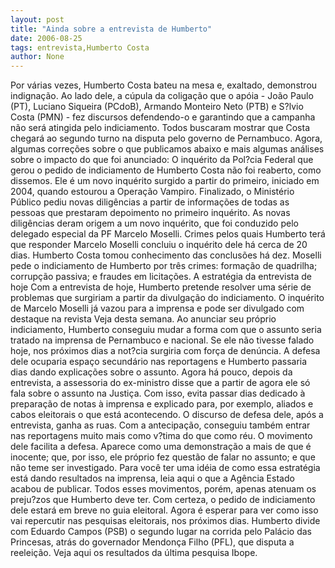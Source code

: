 ```yaml
---
layout: post
title: "Ainda sobre a entrevista de Humberto"
date: 2006-08-25
tags: entrevista,Humberto Costa
author: None
---
```

Por várias vezes, Humberto Costa bateu na mesa e, exaltado, demonstrou indignação. 
Ao lado dele, a cúpula da coligação que o apóia -&nbsp;João Paulo (PT), Luciano Siqueira (PCdoB), Armando Monteiro Neto (PTB) e S?lvio Costa (PMN) - fez discursos defendendo-o e garantindo que a campanha não será atingida pelo indiciamento. 
Todos buscaram mostrar que Costa chegará ao segundo turno na disputa pelo governo de Pernambuco.
Agora, algumas correções sobre o que publicamos abaixo e mais algumas análises sobre o impacto do que foi anunciado:
O inquérito da Pol?cia Federal que gerou o pedido de indiciamento de Humberto Costa não foi reaberto, como dissemos.
Ele é um novo inquérito surgido a partir do primeiro, iniciado em 2004, quando estourou a Operação Vampiro.
Finalizado, o Ministério Público pediu novas diligências a partir de informações de todas as pessoas que prestaram depoimento no primeiro inquérito.
As novas diligências deram origem a um novo inquérito, que foi conduzido pelo delegado especial da PF Marcelo Moselli.
Crimes pelos quais Humberto terá que responder
Marcelo Moselli concluiu o inquérito dele há cerca de 20 dias. Humberto Costa tomou conhecimento das conclusões há dez.
Moselli pede o indiciamento de Humberto por três crimes: formação de quadrilha; corrupção passiva; e fraudes em licitações.
A estratégia da entrevista de hoje
Com a entrevista de hoje, Humberto pretende resolver uma série de problemas que surgiriam a partir da divulgação do indiciamento.
O inquérito de Marcelo Moselli já vazou para a imprensa e pode ser divulgado com destaque na revista Veja desta semana.
Ao anunciar seu próprio indiciamento, Humberto conseguiu mudar a forma com que o assunto seria tratado na imprensa de Pernambuco e nacional.
Se ele não tivesse falado hoje, nos próximos dias a not?cia surgiria com força de denúncia. A defesa dele ocuparia espaço secundário nas reportagens e Humberto passaria dias dando explicações sobre o assunto.
Agora há pouco, depois da entrevista, a assessoria do ex-ministro disse que a partir de agora ele só fala sobre o assunto na Justiça. 
Com isso, evita passar dias dedicado à preparação de notas à imprensa e explicado para, por exemplo, aliados e cabos eleitorais o que está acontecendo. O discurso de defesa dele, após a entrevista, ganha as ruas.
Com a antecipação, conseguiu também entrar nas reportagens muito mais como v?tima do que como réu.
O movimento dele facilita a defesa. Aparece como uma demonstração a mais de que é inocente; que, por isso, ele próprio fez questão de falar no assunto; e que não teme ser investigado.
Para você ter uma idéia de como essa estratégia está dando resultados na imprensa, leia aqui o que a Agência Estado acabou de publicar.
Todos esses movimentos, porém,&nbsp;apenas atenuam os preju?zos que Humberto deve ter. 
Com certeza, o pedido de indiciamento dele estará em breve no guia eleitoral.
Agora é esperar para ver como isso vai repercutir nas pesquisas eleitorais, nos próximos dias. 
Humberto divide com Eduardo Campos (PSB) o segundo lugar na corrida pelo Palácio das Princesas, atrás do governador Mendonça Filho (PFL), que disputa a reeleição. Veja aqui os resultados da última pesquisa Ibope. 